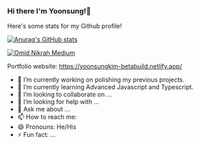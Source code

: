 ### Hi there I'm Yoonsung!👋

Here's some stats for my Github profile!

[![Anurag's GitHub stats](https://github-readme-stats.vercel.app/api?username=jeffkim1118)](https://github.com/anuraghazra/github-readme-stats)


[![Omid Nikrah Medium](https://github-readme-medium.vercel.app/?username=1019yskim)](https://medium.com/@1019yskim)

Portfolio website: https://yoonsungkim-betabuild.netlify.app/

- 🔭 I’m currently working on polishing my previous projects.
- 🌱 I’m currently learning Advanced Javascript and Typescript.
- 👯 I’m looking to collaborate on ...
- 🤔 I’m looking for help with ...
- 💬 Ask me about ...
- 📫 How to reach me: 
- 😄 Pronouns: He/His
- ⚡ Fun fact: ...
